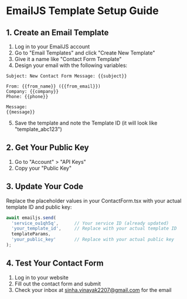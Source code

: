 # EmailJS Template Setup Guide

## 1. Create an Email Template

1. Log in to your EmailJS account
2. Go to "Email Templates" and click "Create New Template"
3. Give it a name like "Contact Form Template"
4. Design your email with the following variables:

```
Subject: New Contact Form Message: {{subject}}

From: {{from_name}} ({{from_email}})
Company: {{company}}
Phone: {{phone}}

Message:
{{message}}
```

5. Save the template and note the Template ID (it will look like "template_abc123")

## 2. Get Your Public Key

1. Go to "Account" > "API Keys"
2. Copy your "Public Key"

## 3. Update Your Code

Replace the placeholder values in your ContactForm.tsx with your actual template ID and public key:

```typescript
await emailjs.send(
  'service_ou1qh5q',      // Your service ID (already updated)
  'your_template_id',     // Replace with your actual template ID
  templateParams,
  'your_public_key'       // Replace with your actual public key
);
```

## 4. Test Your Contact Form

1. Log in to your website
2. Fill out the contact form and submit
3. Check your inbox at sinha.vinayak2207@gmail.com for the email
